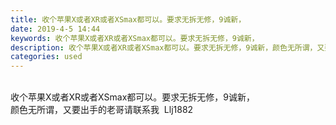 ```yaml
---
title: 收个苹果X或者XR或者XSmax都可以。要求无拆无修，9诚新，
date: 2019-4-5 14:44
keywords: 收个苹果X或者XR或者XSmax都可以。要求无拆无修，9诚新，
description: 收个苹果X或者XR或者XSmax都可以。要求无拆无修，9诚新，颜色无所谓，又要出手的老哥请联系我  Llj1882
categories: used
---
```

<td class="t_f" id="postmessage_3401526">

<br/>
收个苹果X或者XR或者XSmax都可以。要求无拆无修，9诚新，<br/>
颜色无所谓，又要出手的老哥请联系我  Llj1882</td>
